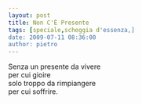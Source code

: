 ```yaml
---
layout: post
title: Non C'È Presente
tags: [speciale,scheggia d'essenza,]
date: 2009-07-11 08:36:00
author: pietro
---
```

Senza un presente da vivere<br/>per cui gioire<br/>solo troppo da rimpiangere<br/>per cui soffrire.
